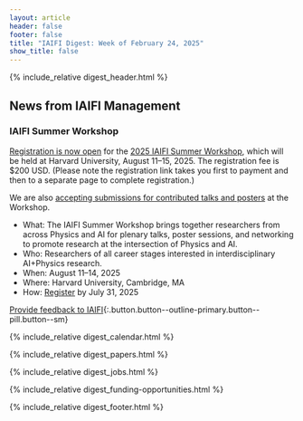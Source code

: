 ```yaml
---
layout: article
header: false
footer: false
title: "IAIFI Digest: Week of February 24, 2025"
show_title: false
--- 
```


{% include_relative digest_header.html %}

## News from IAIFI Management

### IAIFI Summer Workshop

[Registration is now open](https://buy.stripe.com/fZe9Ci53xfX90eceVb) for the [2025 IAIFI Summer Workshop](https://iaifi.org/summer-workshop), which will be held at Harvard University, August 11–15, 2025. The registration fee is $200 USD. (Please note the registration link takes you first to payment and then to a separate page to complete registration.)

We are also [accepting submissions for contributed talks and posters](https://app.smartsheet.com/b/form/dcec880db8f149ef84792b4d34b7fd7d) at the Workshop.

- What: The IAIFI Summer Workshop brings together researchers from across Physics and AI for plenary talks, poster sessions, and networking to promote research at the intersection of Physics and AI.
- Who: Researchers of all career stages interested in interdisciplinary AI+Physics research.
- When: August 11–14, 2025
- Where: Harvard University, Cambridge, MA
- How: [Register](https://buy.stripe.com/fZe9Ci53xfX90eceVb) by July 31, 2025 

[Provide feedback to IAIFI](https://forms.gle/hk2mrqjaLY8nCZrE6){:.button.button--outline-primary.button--pill.button--sm}

{% include_relative digest_calendar.html %}

{% include_relative digest_papers.html %}
 
{% include_relative digest_jobs.html %}

{% include_relative digest_funding-opportunities.html %}

{% include_relative digest_footer.html %}
